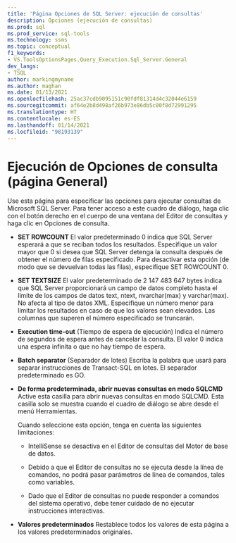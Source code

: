 ```yaml
---
title: 'Página Opciones de SQL Server: ejecución de consultas'
description: Opciones (ejecución de consultas)
ms.prod: sql
ms.prod_service: sql-tools
ms.technology: ssms
ms.topic: conceptual
f1_keywords:
- VS.ToolsOptionsPages.Query_Execution.Sql_Server.General
dev_langs:
- TSQL
author: markingmyname
ms.author: maghan
ms.date: 01/13/2021
ms.openlocfilehash: 25ac37cdb9095151c90fdf81314d4c32044e6159
ms.sourcegitcommit: af64e2b8d498af26b973e86db5c00f8d72991295
ms.translationtype: HT
ms.contentlocale: es-ES
ms.lasthandoff: 01/14/2021
ms.locfileid: "98193139"
---
```

# <a name="query-options-execution-general-page"></a>Ejecución de Opciones de consulta (página General)

Use esta página para especificar las opciones para ejecutar consultas de Microsoft SQL Server. Para tener acceso a este cuadro de diálogo, haga clic con el botón derecho en el cuerpo de una ventana del Editor de consultas y haga clic en Opciones de consulta.

- **SET ROWCOUNT** El valor predeterminado 0 indica que SQL Server esperará a que se reciban todos los resultados. Especifique un valor mayor que 0 si desea que SQL Server detenga la consulta después de obtener el número de filas especificado. Para desactivar esta opción (de modo que se devuelvan todas las filas), especifique SET ROWCOUNT 0.

- **SET TEXTSIZE** El valor predeterminado de 2 147 483 647 bytes indica que SQL Server proporcionará un campo de datos completo hasta el límite de los campos de datos text, ntext, nvarchar(max) y varchar(max). No afecta al tipo de datos XML. Especifique un número menor para limitar los resultados en caso de que los valores sean elevados. Las columnas que superen el número especificado se truncarán.

- **Execution time-out** (Tiempo de espera de ejecución) Indica el número de segundos de espera antes de cancelar la consulta. El valor 0 indica una espera infinita o que no hay tiempo de espera.

- **Batch separator** (Separador de lotes) Escriba la palabra que usará para separar instrucciones de Transact-SQL en lotes. El separador predeterminado es GO.

- **De forma predeterminada, abrir nuevas consultas en modo SQLCMD** Active esta casilla para abrir nuevas consultas en modo SQLCMD. Esta casilla solo se muestra cuando el cuadro de diálogo se abre desde el menú Herramientas.

    Cuando seleccione esta opción, tenga en cuenta las siguientes limitaciones:

    - IntelliSense se desactiva en el Editor de consultas del Motor de base de datos.

    - Debido a que el Editor de consultas no se ejecuta desde la línea de comandos, no podrá pasar parámetros de línea de comandos, tales como variables.

    - Dado que el Editor de consultas no puede responder a comandos del sistema operativo, debe tener cuidado de no ejecutar instrucciones interactivas.

- **Valores predeterminados** Restablece todos los valores de esta página a los valores predeterminados originales.
